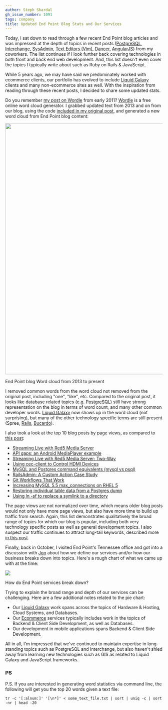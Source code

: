 ```yaml
---
author: Steph Skardal
gh_issue_number: 1091
tags: company
title: Updated End Point Blog Stats and Our Services
---
```


Today, I sat down to read through a few recent End Point blog articles and was impressed at the depth of topics in recent posts ([PostgreSQL](http://blog.endpoint.com/2015/02/postgres-custom-casts-and-pgdump.html), [Interchange](http://blog.endpoint.com/2015/02/interchange-loop-optimization.html), [SysAdmin](http://blog.endpoint.com/2015/02/cron-wrapper-keep-your-cron-jobs.html), [Text Editors (Vim)](http://blog.endpoint.com/2015/02/vim-plugin-spotlight-ctrlp.html), [Dancer](http://blog.endpoint.com/2015/02/filling-in-header-elements-with-dancer.html), [AngularJS](http://blog.endpoint.com/2015/02/polemics-on-opinions-about-angularjs.html)) from my coworkers. The list continues if I look further back covering technologies in both front and back end web development. And, this list doesn't even cover the topics I typically write about such as Ruby on Rails & JavaScript.

While 5 years ago, we may have said we predominately worked with ecommerce clients, our portfolio has evolved to include [Liquid Galaxy](https://liquidgalaxy.endpoint.com/) clients and many non-ecommerce sites as well. With the inspiration from reading through these recent posts, I decided to share some updated stats.

Do you remember [my post on Wordle](http://blog.endpoint.com/2011/02/in-our-own-words.html) from early 2011? [Wordle](http://www.wordle.net/) is a free online word cloud generator. I grabbed updated text from 2013 and on from our blog, using the code [included in my original post](http://blog.endpoint.com/2011/02/in-our-own-words.html), and generated a new word cloud from End Point blog content:

<img border="0" src="/blog/2015/02/10/updated-end-point-blog-stats-and-our/image-0.png" width="800px"/>

End Point blog Word cloud from 2013 to present

I removed common words from the word cloud not removed from the original post, including "one", "like", etc. Compared to the original post, it looks like database related topics (e.g. [PostgreSQL](/technology/postgresql)) still have strong representation on the blog in terms of word count, and many other common developer words. [Liquid Galaxy](https://liquidgalaxy.endpoint.com/) now shows up in the word cloud (not surprising), but many of the other technology specific terms are still present (Spree, [Rails](/technology/ruby-on-rails), [Bucardo](/technology/replication)).

I also took a look at the top 10 blog posts by page views, as compared to [this post](http://blog.endpoint.com/2010/01/2009-end-point-blogging.html):

- [Streaming Live with Red5 Media Server](http://blog.endpoint.com/2012/04/streaming-live-with-red5-media-server.html)
- [API gaps: an Android MediaPlayer example](http://blog.endpoint.com/2011/03/api-gaps-android-mediaplayer-example.html)
- [Streaming Live with Red5 Media Server: Two-Way](http://blog.endpoint.com/2013/03/streaming-live-with-red5-media.html)
- [Using cec-client to Control HDMI Devices](http://blog.endpoint.com/2012/11/using-cec-client-to-control-hdmi-devices.html)
- [MySQL and Postgres command equivalents (mysql vs psql)](http://blog.endpoint.com/2009/12/mysql-and-postgres-command-equivalents.html)
- [RailsAdmin: A Custom Action Case Study](http://blog.endpoint.com/2012/03/railsadmin-custom-action-case-study.html)
- [Git Workflows That Work ](http://blog.endpoint.com/2014/05/git-workflows-that-work.html)
- [Increasing MySQL 5.5 max_connections on RHEL 5](http://blog.endpoint.com/2013/12/increasing-mysql-55-maxconnections-on.html)
- [Restoring individual table data from a Postgres dump](http://blog.endpoint.com/2010/04/restoring-individual-table-data-from.html)
- [Using ln -sf to replace a symlink to a directory](http://blog.endpoint.com/2009/09/using-ln-sf-to-replace-symlink-to.html)

The page views are not normalized over time, which means older blog posts would not only have more page views, but also have more time to build up traffic from search. Again, this list demonstrates qualitatively the broad range of topics for which our blog is popular, including both very technology specific posts as well as general development topics. I also suspect our traffic continues to attract long-tail keywords, described more [in this post](http://blog.endpoint.com/2010/02/code-seo-google-analytics-api.html).

Finally, back in October, I visited End Point's Tennessee office and got into a discussion with [Jon](/team/jon_jensen) about how we define our services and/or how our business breaks down into topics. Here's a rough chart of what we came up with at the time:

<img border="0" src="/blog/2015/02/10/updated-end-point-blog-stats-and-our/image-1.png"/>

How do End Point services break down?

Trying to explain the broad range and depth of our services can be challenging. Here are a few additional notes related to the pie chart:

- Our [Liquid Galaxy](https://liquidgalaxy.endpoint.com/) work spans across the topics of Hardware & Hosting, Cloud Systems, and Databases.
- Our [Ecommerce](/ecommerce) services typically includes work in the topics of Backend & Client Side Development, as well as Databases.
- Our development in mobile applications spans Backend & Client Side Development.

All in all, I'm impressed that we've continued to maintain expertise in long-standing topics such as PostgreSQL and Interchange, but also haven't shied away from learning new technologies such as GIS as related to Liquid Galaxy and JavaScript frameworks.

### PS

P.S. If you are interested in generating word statistics via command line, the following will get you the top 20 words given a text file:

```nohighlight
tr -c '[:alnum:]' '[\n*]' < some_text_file.txt | sort | uniq -c | sort -nr | head -20
```

